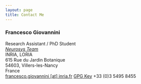 ```yaml
---
layout: page
title: Contact Me
---
```


### Francesco Giovannini
Research Assistant / PhD Student  
[*Neurosys Team*](http://neurosys.loria.fr)  
INRIA, LORIA  
615 Rue du Jardin Botanique  
54603, Villers-les-Nancy  
France  
[francesco.giovannini [at] inria.fr](mailto:francesco.giovannini[at]inria.fr)
[GPG Key](https://pgp.mit.edu/pks/lookup?op=get&search=0xF11F3CCA673A7BC2)
+33 (0)3 5495 8455
